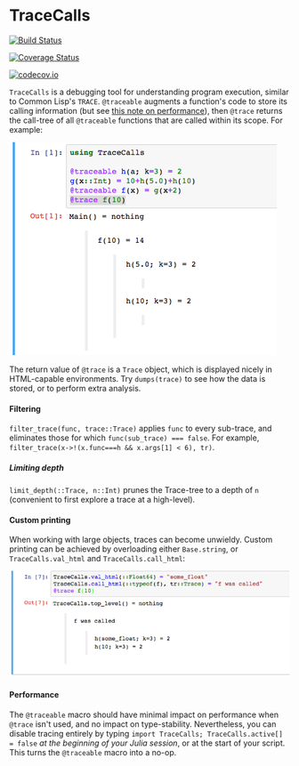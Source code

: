 # TraceCalls

[![Build Status](https://travis-ci.org/cstjean/TraceCalls.jl.svg?branch=master)](https://travis-ci.org/cstjean/TraceCalls.jl)

[![Coverage Status](https://coveralls.io/repos/cstjean/TraceCalls.jl/badge.svg?branch=master&service=github)](https://coveralls.io/github/cstjean/TraceCalls.jl?branch=master)

[![codecov.io](http://codecov.io/github/cstjean/TraceCalls.jl/coverage.svg?branch=master)](http://codecov.io/github/cstjean/TraceCalls.jl?branch=master)

`TraceCalls` is a debugging tool for understanding program execution, similar to Common
Lisp's `TRACE`. `@traceable` augments a function's code to store its calling information
(but see [this note on performance](README.md#Performance)), then `@trace` returns
the call-tree of all `@traceable` functions that are called within its scope. For example:

![Screenshot](Screenshot.png)

The return value of `@trace` is a `Trace` object, which is displayed nicely in
HTML-capable environments. Try `dumps(trace)` to see how the data is stored, or to perform
extra analysis.

#### Filtering

`filter_trace(func, trace::Trace)` applies `func` to every sub-trace, and eliminates
those for which `func(sub_trace) === false`. For example, `filter_trace(x->!(x.func===h
&& x.args[1] < 6), tr)`.

##### Limiting depth

`limit_depth(::Trace, n::Int)` prunes the Trace-tree to a depth of `n` (convenient
to first explore a trace at a high-level).

#### Custom printing

When working with large objects, traces can become unwieldy. Custom printing can be
achieved by overloading either `Base.string`, or `TraceCalls.val_html` and
`TraceCalls.call_html`:

![Screenshot_Custom](Screenshot_Custom.png)

#### Performance

The `@traceable` macro should have minimal impact on performance when `@trace` isn't
used, and no impact on type-stability. Nevertheless, you can disable tracing entirely by
typing `import TraceCalls; TraceCalls.active[] = false` _at the beginning of your Julia
session_, or at the start of your script. This turns the `@traceable` macro into a no-op.